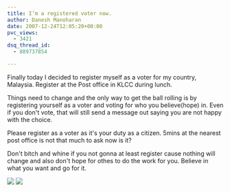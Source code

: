 ```yaml
---
title: I’m a registered voter now.
author: Danesh Manoharan
date: 2007-12-24T12:05:20+00:00
pvc_views:
  - 3421
dsq_thread_id:
  - 889737854

---
```

Finally today I decided to register myself as a voter for my country, Malaysia. Register at the Post office in KLCC during lunch.

Things need to change and the only way to get the ball rolling is by registering yourself as a voter and voting for who you believe(hope) in. Even if you don't vote, that will still send a message out saying you are not happy with the choice.

Please register as a voter as it's your duty as a citizen. 5mins at the nearest post office is not that much to ask now is it?

Don't bitch and whine if you not gonna at least register cause nothing will change and also don't hope for othes to do the work for you. Believe in what you want and go for it.

[![][1]][2] [![][3]][4]

 [1]: http://img525.imageshack.us/img525/4905/cam0034ua6.th.jpg
 [2]: http://img525.imageshack.us/img525/4905/cam0034ua6.jpg
 [3]: http://img525.imageshack.us/img525/1910/cam0035wp7.th.jpg
 [4]: http://img525.imageshack.us/img525/1910/cam0035wp7.jpg